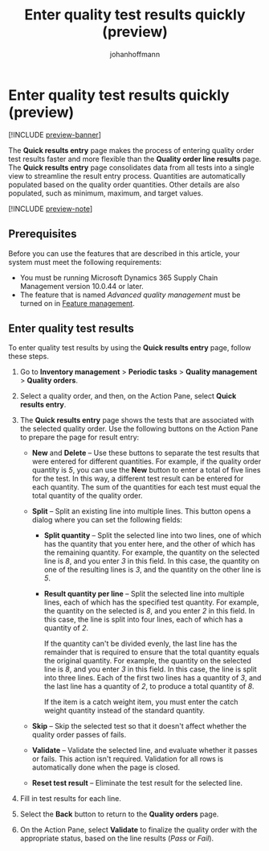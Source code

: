 ﻿---
title: Enter quality test results quickly (preview)
description: Learn how to use the Quick results entry page, which consolidates data from all tests into a single view to streamline the entry process.
author: johanhoffmann
ms.author: johanho
ms.reviewer: kamaybac
ms.search.form: InventQualityOrderTable, QMSInventQualityOrderLineResults
ms.topic: how-to
ms.date: 04/25/2025
ms.custom: 
  - bap-template
---

# Enter quality test results quickly (preview)

[!INCLUDE [preview-banner](~/../shared-content/shared/preview-includes/preview-banner.md)]
<!-- KFM: Preview until 10.0.45 GA -->

The **Quick results entry** page makes the process of entering quality order test results faster and more flexible than the **Quality order line results** page. The **Quick results entry** page consolidates data from all tests into a single view to streamline the result entry process. Quantities are automatically populated based on the quality order quantities. Other details are also populated, such as minimum, maximum, and target values.

[!INCLUDE [preview-note](~/../shared-content/shared/preview-includes/preview-note-d365.md)]

## Prerequisites

Before you can use the features that are described in this article, your system must meet the following requirements:

- You must be running Microsoft Dynamics 365 Supply Chain Management version 10.0.44 or later.
- The feature that is named *Advanced quality management* must be turned on in [Feature management](../../fin-ops-core/fin-ops/get-started/feature-management/feature-management-overview.md).

## Enter quality test results

To enter quality test results by using the **Quick results entry** page, follow these steps.

1. Go to **Inventory management** \> **Periodic tasks** \> **Quality management** \> **Quality orders**.
1. Select a quality order, and then, on the Action Pane, select **Quick results entry**.
1. The **Quick results entry** page shows the tests that are associated with the selected quality order. Use the following buttons on the Action Pane to prepare the page for result entry:

    - **New** and **Delete** – Use these buttons to separate the test results that were entered for different quantities. For example, if the quality order quantity is *5*, you can use the **New** button to enter a total of five lines for the test. In this way, a different test result can be entered for each quantity. The sum of the quantities for each test must equal the total quantity of the quality order.
    - **Split** – Split an existing line into multiple lines. This button opens a dialog where you can set the following fields:

        - **Split quantity** – Split the selected line into two lines, one of which has the quantity that you enter here, and the other of which has the remaining quantity. For example, the quantity on the selected line is *8*, and you enter *3* in this field. In this case, the quantity on one of the resulting lines is *3*, and the quantity on the other line is *5*.
        - **Result quantity per line** – Split the selected line into multiple lines, each of which has the specified test quantity. For example, the quantity on the selected is *8*, and you enter *2* in this field. In this case, the line is split into four lines, each of which has a quantity of *2*.

            If the quantity can't be divided evenly, the last line has the remainder that is required to ensure that the total quantity equals the original quantity. For example, the quantity on the selected line is *8*, and you enter *3* in this field. In this case, the line is split into three lines. Each of the first two lines has a quantity of *3*, and the last line has a quantity of *2*, to produce a total quantity of *8*.

            If the item is a catch weight item, you must enter the catch weight quantity instead of the standard quantity.

    - **Skip** – Skip the selected test so that it doesn't affect whether the quality order passes of fails.
    - **Validate** – Validate the selected line, and evaluate whether it passes or fails. This action isn't required. Validation for all rows is automatically done when the page is closed.
    - **Reset test result** – Eliminate the test result for the selected line.

1. Fill in test results for each line.
1. Select the **Back** button to return to the **Quality orders** page.
1. On the Action Pane, select **Validate** to finalize the quality order with the appropriate status, based on the line results (*Pass* or *Fail*).
